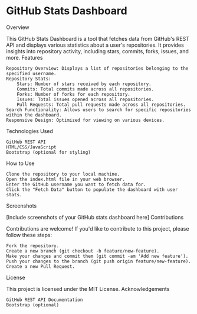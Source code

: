 # GitHub Stats Dashboard
Overview

This GitHub Stats Dashboard is a tool that fetches data from GitHub's REST API and displays various statistics about a user's repositories. It provides insights into repository activity, including stars, commits, forks, issues, and more.
Features

    Repository Overview: Displays a list of repositories belonging to the specified username.
    Repository Stats:
        Stars: Number of stars received by each repository.
        Commits: Total commits made across all repositories.
        Forks: Number of forks for each repository.
        Issues: Total issues opened across all repositories.
        Pull Requests: Total pull requests made across all repositories.
    Search Functionality: Allows users to search for specific repositories within the dashboard.
    Responsive Design: Optimized for viewing on various devices.

Technologies Used

    GitHub REST API
    HTML/CSS/JavaScript
    Bootstrap (optional for styling)

How to Use

    Clone the repository to your local machine.
    Open the index.html file in your web browser.
    Enter the GitHub username you want to fetch data for.
    Click the "Fetch Data" button to populate the dashboard with user stats.

Screenshots

[Include screenshots of your GitHub stats dashboard here]
Contributions

Contributions are welcome! If you'd like to contribute to this project, please follow these steps:

    Fork the repository.
    Create a new branch (git checkout -b feature/new-feature).
    Make your changes and commit them (git commit -am 'Add new feature').
    Push your changes to the branch (git push origin feature/new-feature).
    Create a new Pull Request.

License

This project is licensed under the MIT License.
Acknowledgements

    GitHub REST API Documentation
    Bootstrap (optional)
